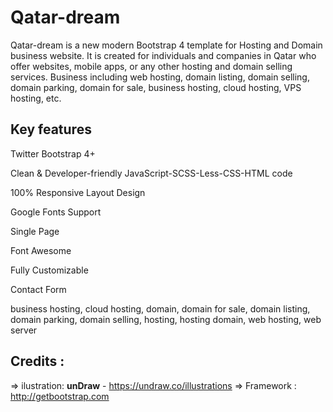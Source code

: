 # Qatar-dream
Qatar-dream is a new modern Bootstrap 4 template for Hosting and Domain business website. It is created for individuals and companies in Qatar who offer websites, mobile apps, or any other hosting and domain selling services. Business including web hosting, domain listing, domain selling, domain parking, domain for sale, business hosting, cloud hosting, VPS hosting, etc.

Key features
-------------
Twitter Bootstrap 4+

Clean & Developer-friendly JavaScript-SCSS-Less-CSS-HTML code

100% Responsive Layout Design 

Google Fonts Support

Single Page

Font Awesome 

Fully Customizable

Contact Form

business hosting, cloud hosting, domain, domain for sale, domain listing, domain parking, domain selling, hosting, hosting domain, web hosting, web server 

Credits :
-------
=> ilustration: **unDraw** - https://undraw.co/illustrations 
=> Framework : http://getbootstrap.com
